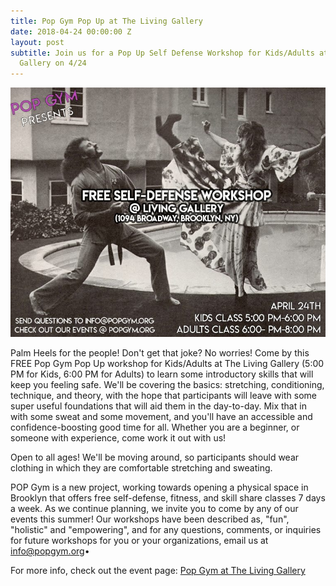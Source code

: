 ```yaml
---
title: Pop Gym Pop Up at The Living Gallery
date: 2018-04-24 00:00:00 Z
layout: post
subtitle: Join us for a Pop Up Self Defense Workshop for Kids/Adults at The Living
  Gallery on 4/24
---
```


![Pop Gym at The Living Gallery](/assets/living4.jpg)

Palm Heels for the people! Don't get that joke? No worries! Come by this FREE Pop Gym Pop Up workshop for Kids/Adults at The Living Gallery (5:00 PM for Kids, 6:00 PM for Adults) to learn some introductory skills that will keep you feeling safe. We'll be covering the basics: stretching, conditioning, technique, and theory, with the hope that participants will leave with some super useful foundations that will aid them in the day-to-day. Mix that in with some sweat and some movement, and you'll have an accessible and confidence-boosting good time for all. Whether you are a beginner, or someone with experience, come work it out with us!

Open to all ages! We'll be moving around, so participants should wear clothing in which they are comfortable stretching and sweating.

POP Gym is a new project, working towards opening a physical space in Brooklyn that offers free self-defense, fitness, and skill share classes 7 days a week. As we continue planning, we invite you to come by any of our events this summer! Our workshops have been described as, "fun", "holistic" and "empowering", and for any questions, comments, or inquiries for future workshops for you or your organizations, email us at info@popgym.org•

For more info, check out the event page: [Pop Gym at The Living Gallery](https://www.facebook.com/events/1965746560343635/)


